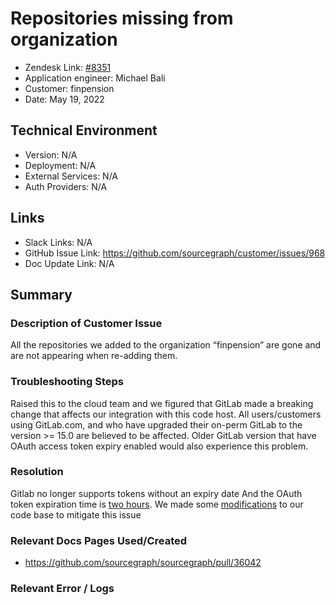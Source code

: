 
# Repositories missing from organization <!-- Ticket Title  Hint: include keywords to make it searchable -->

- Zendesk Link: [#8351](https://sourcegraph.zendesk.com/agent/tickets/8351)
- Application engineer: Michael Bali
- Customer: finpension <!-- Redact if this contains personally identifying information -->
- Date: May 19, 2022

<!-- Data populated from integration, speak to Ben Gordon or Michael Bali if not working -->
<!-- During Internal team trial, fill missing data manually (we are waiting for all data to sync) -->

## Technical Environment
- Version: ​N/A
- Deployment: N/A
- External Services: N/A
- Auth Providers: N/A


## Links
<!-- Data for application engineer manual entry -->
- Slack Links: N/A 
- GitHub Issue Link: https://github.com/sourcegraph/customer/issues/968
- Doc Update Link: N/A

## Summary
### Description of Customer Issue
All the repositories we added to the organization “finpension” are gone and are not appearing when re-adding them.

### Troubleshooting Steps
Raised this to the cloud team and we figured that GitLab made a breaking change that affects our integration with this code host. All users/customers using GitLab.com, and who have upgraded their on-perm GitLab to the version >= 15.0 are believed to be affected. Older GitLab version that have OAuth access token expiry enabled would also experience this problem.

### Resolution
Gitlab no longer supports tokens without an expiry date And the OAuth token expiration time is [two hours](https://docs.gitlab.com/ee/integration/oauth_provider.html#:~:text=at%20least%20every%20two%20hours).
We made some [modifications](https://github.com/sourcegraph/sourcegraph/pull/36042) to our code base to mitigate this issue 


### Relevant Docs Pages Used/Created
- https://github.com/sourcegraph/sourcegraph/pull/36042
### Relevant Error / Logs
<!-- Please redact keys, tokens, and personal identifying information -->


<!-- Once complete, upload a copy to https://github.com/sourcegraph/support-tools-internal/tree/main/resolved-tickets as a .md file -->
<!-- Name the file 8351.md -->
